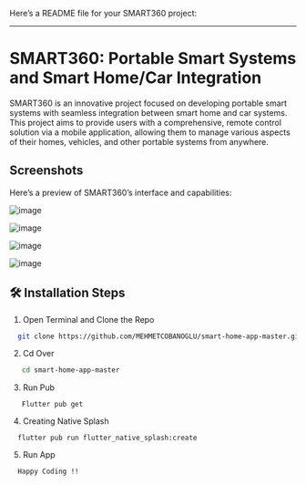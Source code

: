 Here’s a README file for your SMART360 project:

---

# SMART360: Portable Smart Systems and Smart Home/Car Integration

SMART360 is an innovative project focused on developing portable smart systems with seamless integration between smart home and car systems. This project aims to provide users with a comprehensive, remote control solution via a mobile application, allowing them to manage various aspects of their homes, vehicles, and other portable systems from anywhere.

## Screenshots

Here’s a preview of SMART360’s interface and capabilities:

![image](https://github.com/user-attachments/assets/d6fd9ed3-cd36-41c5-ba64-c86a7be78440)

![image](https://github.com/user-attachments/assets/c9fbee72-cb2f-4278-b3c1-660c1d4c5ef9)

![image](https://github.com/user-attachments/assets/fabd057e-cc63-4a64-ba8b-781dfc91517e)

![image](https://github.com/user-attachments/assets/115c99d3-f5ad-4e47-b56b-14a9ba906847)

## 🛠️ Installation Steps


1. Open Terminal and Clone the Repo

```bash
  git clone https://github.com/MEHMETCOBANOGLU/smart-home-app-master.git
```
 2. Cd Over 
 
```bash
   cd smart-home-app-master
```
 3. Run Pub
```
   Flutter pub get
```
4. Creating Native Splash
```
  flutter pub run flutter_native_splash:create
```
5. Run App 
```
  Happy Coding !!
```
